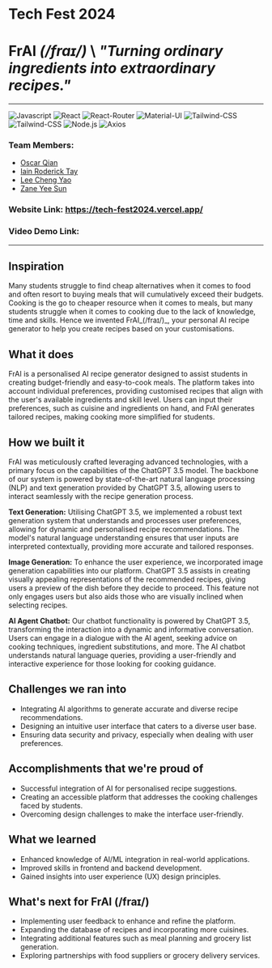 # Tech Fest 2024

# FrAI *(/fraɪ/)* \ *"Turning ordinary ingredients into extraordinary recipes."*

---

<div>
<img src="http://img.shields.io/badge/Javascript-fcd400?style=flat-square&logo=javascript&logoColor=black" alt="Javascript">
<img src="https://img.shields.io/badge/React-20232A?style=flat-square&logo=react&logoColor=61DAFB" alt="React">
<img src="https://img.shields.io/badge/React Router-black?style=flat-square&logo=reactrouter&logoColor=CA4245" alt="React-Router">
<img src="https://img.shields.io/badge/Material--UI-0081CB?style=flat-square&logo=mui&logoColor=white" alt="Material-UI">
<img src="https://img.shields.io/badge/Tailwind--CSS-06B6D4?style=flat-square&logo=tailwind-css&logoColor=white" alt="Tailwind-CSS">
<img src="https://img.shields.io/badge/GSAP-88CE02?style=flat-square&logo=greensock&logoColor=white" alt="Tailwind-CSS">
<img src="https://img.shields.io/badge/Node.js-43853D?style=flat-square&logo=node.js&logoColor=white" alt="Node.js">
<img src="https://img.shields.io/badge/Axios-5A29E4?style=flat-square&logo=axios&logoColor=white" alt="Axios">
</div>

### Team Members:

- [Oscar Qian](https://github.com/oscarqjh)
- [Iain Roderick Tay](https://github.com/eeyearn)
- [Lee Cheng Yao](https://github.com/chengyaolee)
- [Zane Yee Sun]()

### Website Link: https://tech-fest2024.vercel.app/
### Video Demo Link:

---

## Inspiration
Many students struggle to find cheap alternatives when it comes to food and often resort to buying meals that will cumulatively exceed their budgets. Cooking is the go to cheaper resource when it comes to meals, but many students struggle when it comes to cooking due to the lack of knowledge, time and skills. Hence we invented FrAI_(/fraɪ/)_, your personal AI recipe generator to help you create recipes based on your customisations.

## What it does
FrAI is a personalised AI recipe generator designed to assist students in creating budget-friendly and easy-to-cook meals. The platform takes into account individual preferences, providing customised recipes that align with the user's available ingredients and skill level. Users can input their preferences, such as cuisine and ingredients on hand, and FrAI generates tailored recipes, making cooking more simplified for  students.

## How we built it
FrAI was meticulously crafted leveraging advanced technologies, with a primary focus on the capabilities of the ChatGPT 3.5 model. The backbone of our system is powered by state-of-the-art natural language processing (NLP) and text generation provided by ChatGPT 3.5, allowing users to interact seamlessly with the recipe generation process.

**Text Generation:**
Utilising ChatGPT 3.5, we implemented a robust text generation system that understands and processes user preferences, allowing for dynamic and personalised recipe recommendations. The model's natural language understanding ensures that user inputs are interpreted contextually, providing more accurate and tailored responses.

**Image Generation:**
To enhance the user experience, we incorporated image generation capabilities into our platform. ChatGPT 3.5 assists in creating visually appealing representations of the recommended recipes, giving users a preview of the dish before they decide to proceed. This feature not only engages users but also aids those who are visually inclined when selecting recipes.

**AI Agent Chatbot:**
Our chatbot functionality is powered by ChatGPT 3.5, transforming the interaction into a dynamic and informative conversation. Users can engage in a dialogue with the AI agent, seeking advice on cooking techniques, ingredient substitutions, and more. The AI chatbot understands natural language queries, providing a user-friendly and interactive experience for those looking for cooking guidance.

## Challenges we ran into
- Integrating AI algorithms to generate accurate and diverse recipe recommendations.
- Designing an intuitive user interface that caters to a diverse user base.
- Ensuring data security and privacy, especially when dealing with user preferences.

## Accomplishments that we're proud of
- Successful integration of AI for personalised recipe suggestions.
- Creating an accessible platform that addresses the cooking challenges faced by students.
- Overcoming design challenges to make the interface user-friendly.

## What we learned
- Enhanced knowledge of AI/ML integration in real-world applications.
- Improved skills in frontend and backend development.
- Gained insights into user experience (UX) design principles.

## What's next for FrAI (/fraɪ/)
- Implementing user feedback to enhance and refine the platform.
- Expanding the database of recipes and incorporating more cuisines.
- Integrating additional features such as meal planning and grocery list generation.
- Exploring partnerships with food suppliers or grocery delivery services.
